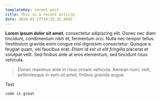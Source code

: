 ```yaml
---
templateKey: recent-post
title: This is a recent article
date: 2020-01-27T19:35:31.894Z
---
```

**Lorem ipsum dolor sit amet**, consectetur adipiscing elit. Donec nec diam tincidunt, condimentum nibh et, fermentum orci. Nulla nec tempor tellus. Vestibulum gravida enim congue nisl dignissim consectetur. Quisque a feugiat quam, vel faucibus erat. *Etiam id est ut elit fringilla* placerat et volutpat velit. Sed finibus ante at eros elementum, sed tincidunt risus vehicula. 

> Donec maximus ante in risus ornare vehicula. Aenean nunc velit, pellentesque in sem sit amet, finibus gravida augue.

Test

```
code is great
```
